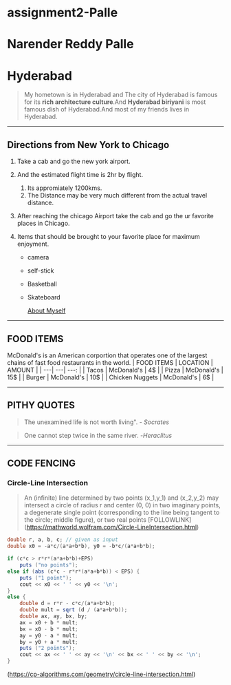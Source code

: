 # assignment2-Palle
# Narender Reddy Palle
# Hyderabad

 > My hometown is in Hyderabad and The city of Hyderabad is famous for its **rich architecture culture**.And **Hyderabad biriyani** is most famous dish of Hyderabad.And most of my  friends lives in Hyderabad.
---

## Directions from New York to Chicago
1. Take a cab and go the new york airport.
2. And the estimated flight time  is 2hr by flight.
     1. Its appromiately 1200kms.
     1.   The Distance may be very much different from the actual travel distance.
4. After reaching the chicago Airport take the cab and go the ur favorite places in Chicago.

5. Items that should be brought to your favorite place for maximum enjoyment. 
    
    - camera
    - self-stick
    - Basketball
    - Skateboard
       
       [About Myself](AboutMe.md)
---

## FOOD ITEMS
McDonald's is an American corportion that operates one of the largest chains of fast food restaurants in the world.
 | FOOD ITEMS | LOCATION | AMOUNT |
 | ---| ---| ---: |
 | Tacos | McDonald's | 4$ |
 | Pizza | McDonald's | 15$ |
 | Burger | McDonald's | 10$ |
 | Chicken Nuggets | McDonald's | 6$ |

---
## PITHY QUOTES

 > The unexamined life is not worth living". - *Socrates*
 
>  One cannot step twice in the same river. -*Heraclitus*
---
## CODE FENCING
### Circle-Line Intersection

> An (infinite) line determined by two points (x_1,y_1) and (x_2,y_2) may intersect a circle of radius r and center (0, 0) in two imaginary points, a degenerate single point (corresponding to the line being tangent to the circle; middle figure), or two real points [FOLLOWLINK] (https://mathworld.wolfram.com/Circle-LineIntersection.html)

```java
double r, a, b, c; // given as input
double x0 = -a*c/(a*a+b*b), y0 = -b*c/(a*a+b*b);

if (c*c > r*r*(a*a+b*b)+EPS)
    puts ("no points");
else if (abs (c*c - r*r*(a*a+b*b)) < EPS) {
    puts ("1 point");
    cout << x0 << ' ' << y0 << '\n';
}
else {
    double d = r*r - c*c/(a*a+b*b);
    double mult = sqrt (d / (a*a+b*b));
    double ax, ay, bx, by;
    ax = x0 + b * mult;
    bx = x0 - b * mult;
    ay = y0 - a * mult;
    by = y0 + a * mult;
    puts ("2 points");
    cout << ax << ' ' << ay << '\n' << bx << ' ' << by << '\n';
}
```
(https://cp-algorithms.com/geometry/circle-line-intersection.html)

 
       